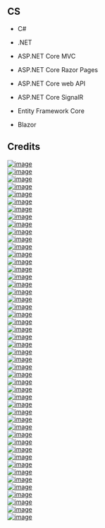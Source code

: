 CS
--

- C#

- .NET

- ASP.NET Core MVC

- ASP.NET Core Razor Pages

- ASP.NET Core web API

- ASP.NET Core SignalR

- Entity Framework Core

- Blazor

Credits
-------
[![image](
Credits/dotnet.microsoft.com1.svg?raw=true)](https://dotnet.microsoft.com/)  
[![image](
Credits/microsoft.com1.svg?raw=true)](https://microsoft.com/)  
[![image](
Credits/opensource.microsoft.com1.svg?raw=true)](https://opensource.microsoft.com/)  
[![image](
Credits/dotnetfoundation.org1.svg?raw=true)](https://dotnetfoundation.org/)  
[![image](
Credits/mono-project.com1.svg?raw=true)](https://mono-project.com/)  
[![image](
Credits/monodevelop.com1.svg?raw=true)](https://monodevelop.com/)  
[![image](
Credits/developer.apple.com1.svg?raw=true)](https://developer.apple.com/)  
[![image](
Credits/Xcode-developer.apple.com1.svg?raw=true)](https://developer.apple.com/xcode/)  
[![image](
Credits/cloud.google.com1.svg?raw=true)](https://cloud.google.com)  
[![image](
Credits/aws.amazon.com1.svg?raw=true)](https://aws.amazon.com/)  
[![image](
Credits/azure.microsoft.com1.svg?raw=true)](https://azure.microsoft.com/)  
[![image](
Credits/developer.x.com1.svg?raw=true)](https://developer.x.com/)  
[![image](
Credits/developers.meta.com1.svg?raw=true)](https://developers.meta.com/)  
[![image](
Credits/developers.facebook.com1.svg?raw=true)](https://developers.facebook.com/)  
[![image](
Credits/react.dev1.svg?raw=true)](https://react.dev/)  
[![image](
Credits/angular.dev1.svg?raw=true)](https://angular.dev/)  
[![image](
Credits/typescriptlang.org1.svg?raw=true)](https://typescriptlang.org/)  
[![image](
Credits/knockoutjs.com1.svg?raw=true)](https://knockoutjs.com/)  
[![image](
Credits/jquery.com1.svg?raw=true)](https://jquery.com/)  
[![image](
Credits/developer.mozilla.org1.svg?raw=true)](https://developer.mozilla.org/)  
[![image](
Credits/ecma-international.org1.svg?raw=true)](https://ecma-international.org/)  
[![image](
Credits/Kendo-UI-progress.com1.svg?raw=true)](https://progress.com/)  
[![image](
Credits/Ignite-UI-infragistics.com1.svg?raw=true)](https://infragistics.com/)  
[![image](
Credits/Blazor-dotnet.microsoft.com1.svg?raw=true)](https://dotnet.microsoft.com/apps/aspnet/web-apps/blazor/)  
[![image](
Credits/webassembly.org1.svg?raw=true)](https://webassembly.org/)  
[![image](
Credits/getbootstrap.com1.svg?raw=true)](https://getbootstrap.com/)  
[![image](
Credits/fsharp.org1.svg?raw=true)](https://fsharp.org/)  
[![image](
Credits/python.org1.svg?raw=true)](https://python.org/)  
[![image](
Credits/gcc.gnu.org1.svg?raw=true)](https://gcc.gnu.org/)  
[![image](
Credits/nuget.org1.svg?raw=true)](https://nuget.org/)  
[![image](
Credits/nunit.org1.svg?raw=true)](https://nunit.org/)  
[![image](
Credits/xunit.net1.svg?raw=true)](https://xunit.net/)  
[![image](
Credits/logging.apache.org1.svg?raw=true)](https://logging.apache.org/)  
[![image](
Credits/nlog-project.org1.svg?raw=true)](https://nlog-project.org/)  
[![image](
Credits/serilog.net1.svg?raw=true)](https://serilog.net/)  
[![image](
Credits/dapper-plus.net1.svg?raw=true)](https://dapper-plus.net/)  
[![image](
Credits/swagger.io1.svg?raw=true)](https://swagger.io/)  
[![image](
Credits/postman.com1.svg?raw=true)](https://postman.com/)  
[![image](
Credits/referencesource.microsoft.com1.svg?raw=true)](https://referencesource.microsoft.com/)  
[![image](
Credits/visualstudio.microsoft.com1.svg?raw=true)](https://visualstudio.microsoft.com/)  
[![image](
Credits/code.visualstudio.com1.svg?raw=true)](https://code.visualstudio.com/)  
[![image](
Credits/jetbrains.com1.svg?raw=true)](https://jetbrains.com/)  
[![image](
Credits/fluentassertions.com1.svg?raw=true)](https://fluentassertions.com/)  
[![image](
Credits/omnisharp.net1.svg?raw=true)](https://omnisharp.net/)  
[![image](
Credits/linqpad.net1.svg?raw=true)](https://linqpad.net/)  
[![image](
Credits/Eclipse-aCute-projects.eclipse.org1.svg?raw=true)](https://projects.eclipse.org/)  
[![image](
Credits/learn.microsoft.com1.svg?raw=true)](https://learn.microsoft.com/)  
[![image](
Credits/CS-static-code-analysis-rules.sonarsource.com1.svg?raw=true)](https://rules.sonarsource.com/csharp/)
